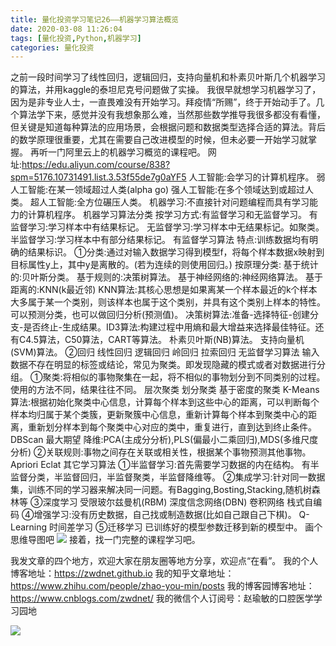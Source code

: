 ```yaml
---
title: 量化投资学习笔记26——机器学习算法概览
date: 2020-03-08 11:26:04
tags: [量化投资,Python,机器学习]
categories: 量化投资
---
```

之前一段时间学习了线性回归，逻辑回归，支持向量机和朴素贝叶斯几个机器学习的算法，并用kaggle的泰坦尼克号问题做了实操。
我很早就想学习机器学习了，因为是非专业人士，一直畏难没有开始学习。拜疫情“所赐”，终于开始动手了。几个算法学下来，感觉并没有我想象那么难，当然那些数学推导我很多都没有看懂，但关键是知道每种算法的应用场景，会根据问题和数据类型选择合适的算法。背后的数学原理很重要，尤其在需要自己改进模型的时候，但未必要一开始学习就掌握。
再听一门阿里云上的机器学习概览的课程吧。
网址:https://edu.aliyun.com/course/838?spm=5176.10731491.list.3.53f55de7g0aYF5
人工智能:会学习的计算机程序。
弱人工智能:在某一领域超过人类(alpha go)
强人工智能:在多个领域达到或超过人类。
超人工智能:全方位碾压人类。
机器学习:不直接针对问题编程而具有学习能力的计算机程序。
机器学习算法分类
按学习方式:有监督学习和无监督学习。
有监督学习:学习样本中有结果标记。
无监督学习:学习样本中无结果标记。如聚类。
半监督学习:学习样本中有部分结果标记。
有监督学习算法
特点:训练数据均有明确的结果标识。
①分类:通过对输入数据学习得到模型f，将每个样本数据x映射到目标属性y上，其中y是离散的。(若为连续的则使用回归。)
按原理分类:
基于统计的:贝叶斯分类。
基于规则的:决策树算法。
基于神经网络的:神经网络算法。
基于距离的:KNN(k最近邻)
KNN算法:其核心思想是如果离某一个样本最近的k个样本大多属于某一个类别，则该样本也属于这个类别，并具有这个类别上样本的特性。可以预测分类，也可以做回归分析(预测值)。
决策树算法:准备-选择特征-创建分支-是否终止-生成结果。ID3算法:构建过程中用熵和最大增益来选择最佳特征。还有C4.5算法，C50算法，CART等算法。
朴素贝叶斯(NB)算法。
支持向量机(SVM)算法。
②回归
线性回归
逻辑回归
岭回归
拉索回归
无监督学习算法
输入数据不存在明显的标签或结论，常见为聚类。即发现隐藏的模式或者对数据进行分组。
①聚类:将相似的事物聚集在一起，将不相似的事物划分到不同类别的过程。使用的方法不同，结果往往不同。
层次聚类
划分聚类
基于密度的聚类
K-Means算法:根据初始化聚类中心信息，计算每个样本到这些中心的距离，可以判断每个样本均归属于某个类簇，更新聚簇中心信息，重新计算每个样本到聚类中心的距离，重新划分样本到每个聚类中心对应的类中，重复进行，直到达到终止条件。
DBScan
最大期望
降维:PCA(主成分分析),PLS(偏最小二乘回归),MDS(多维尺度分析)
②关联规则:事物之间存在关联或相关性，根据某个事物预测其他事物。
Apriori
Eclat
其它学习算法
①半监督学习:首先需要学习数据的内在结构。
有半监督分类，半监督回归，半监督聚类，半监督降维等。
②集成学习:针对同一数据集，训练不同的学习器来解决同一问题。有Bagging,Bosting,Stacking,随机树森林等
③深度学习
受限玻尔兹曼机(RBM)
深度信念网络(DBN)
卷积网络
栈式自编码
④增强学习:没有历史数据，自己找或制造数据(比如自己跟自己下棋)。
Q-Learning
时间差学习
⑤迁移学习
已训练好的模型参数迁移到新的模型中。
画个思维导图吧
![](https://zymblog-1258069789.cos.ap-chengdu.myqcloud.com/blog0178-QTLearn/19/01.png)
接着，找一门完整的课程学习吧。



我发文章的四个地方，欢迎大家在朋友圈等地方分享，欢迎点“在看”。
我的个人博客地址：https://zwdnet.github.io
我的知乎文章地址： https://www.zhihu.com/people/zhao-you-min/posts
我的博客园博客地址： https://www.cnblogs.com/zwdnet/
我的微信个人订阅号：赵瑜敏的口腔医学学习园地


![](https://zymblog-1258069789.cos.ap-chengdu.myqcloud.com/other/wx.jpg)